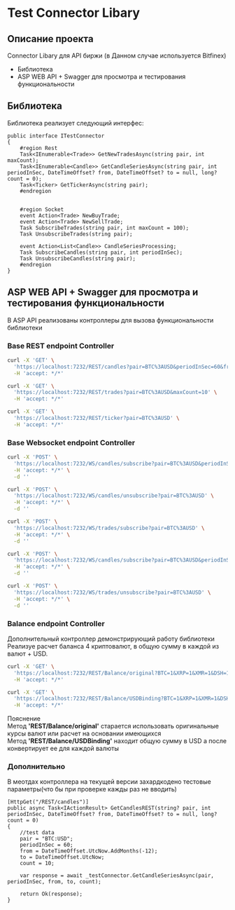 # Test Connector Libary
## Описание проекта

Connector Libary для API биржи (в Данном случае используется Bitfinex)

+ Библиотека
+ ASP WEB API + Swagger для просмотра и тестирования функциональности

## Библиотека

Библиотека реализует следующий интерфес:
```CSharp
public interface ITestConnector
{
    #region Rest
    Task<IEnumerable<Trade>> GetNewTradesAsync(string pair, int maxCount);
    Task<IEnumerable<Candle>> GetCandleSeriesAsync(string pair, int periodInSec, DateTimeOffset? from, DateTimeOffset? to = null, long? count = 0);
    Task<Ticker> GetTickerAsync(string pair);
    #endregion


    #region Socket
    event Action<Trade> NewBuyTrade;
    event Action<Trade> NewSellTrade;
    Task SubscribeTrades(string pair, int maxCount = 100);
    Task UnsubscribeTrades(string pair);

    event Action<List<Candle>> CandleSeriesProcessing;
    Task SubscribeCandles(string pair, int periodInSec);
    Task UnsubscribeCandles(string pair);
    #endregion
}
```

## ASP WEB API + Swagger для просмотра и тестирования функциональности

В ASP API реализованы контроллеры для вызова функциональности библиотеки
### Base REST endpoint Controller
```bash
curl -X 'GET' \
  'https://localhost:7232/REST/candles?pair=BTC%3AUSD&periodInSec=60&from=2024-06-18T15%3A35%3A46%2B03%3A00&to=2025-06-18T15%3A35%3A46%2B03%3A00&count=10'\
  -H 'accept: */*'
```
```bash
curl -X 'GET' \
  'https://localhost:7232/REST/trades?pair=BTC%3AUSD&maxCount=10' \
  -H 'accept: */*'
```
```bash
curl -X 'GET' \
  'https://localhost:7232/REST/ticker?pair=BTC%3AUSD' \
  -H 'accept: */*'
```



### Base Websocket endpoint Controller
```bash
curl -X 'POST' \
  'https://localhost:7232/WS/candles/subscribe?pair=BTC%3AUSD&periodInSec=60' \
  -H 'accept: */*' \
  -d ''
```
```bash
curl -X 'POST' \
  'https://localhost:7232/WS/candles/unsubscribe?pair=BTC%3AUSD' \
  -H 'accept: */*' \
  -d ''
```
```bash
curl -X 'POST' \
  'https://localhost:7232/WS/trades/subscribe?pair=BTC%3AUSD' \
  -H 'accept: */*' \
  -d ''
```
```bash
curl -X 'POST' \
  'https://localhost:7232/WS/candles/subscribe?pair=BTC%3AUSD&periodInSec=60' \
  -H 'accept: */*' \
  -d ''
```
```bash
curl -X 'POST' \
  'https://localhost:7232/WS/trades/unsubscribe?pair=BTC%3AUSD' \
  -H 'accept: */*' \
  -d ''
```



### Balance endpoint Controller
Дополнительный контроллер демонстрирующий работу библиотеки
Реализуе расчет баланса 4 криптовалют, в общую сумму в каждой из валют + USD.
```bash
curl -X 'GET' \
  'https://localhost:7232/REST/Balance/original?BTC=1&XRP=1&XMR=1&DSH=1' \
  -H 'accept: */*'
```
```bash
curl -X 'GET' \
  'https://localhost:7232/REST/Balance/USDBinding?BTC=1&XRP=1&XMR=1&DSH=1' \
  -H 'accept: */*'
```
Пояснение  
Метод **'REST/Balance/original'** старается использовать оригинальные курсы валют или расчет на основании имеющихся  
Метод **'REST/Balance/USDBinding'** находит общую сумму в USD а после конвертирует ее для каждой валюты
### Дополнительно
В меотдах контроллера на текущей версии захардкодено тестовые параметры(что бы при проверке кажды раз не вводить)
```CSharp
[HttpGet("/REST/candles")]
public async Task<IActionResult> GetCandlesREST(string? pair, int periodInSec, DateTimeOffset? from, DateTimeOffset? to = null, long? count = 0)
{
    //test data
    pair = "BTC:USD";
    periodInSec = 60;
    from = DateTimeOffset.UtcNow.AddMonths(-12);
    to = DateTimeOffset.UtcNow;
    count = 10;

    var response = await _testConnector.GetCandleSeriesAsync(pair, periodInSec, from, to, count);

    return Ok(response);
}
```